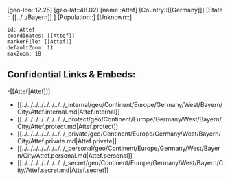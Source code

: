 ﻿---
location: [48.02,12.25]
mapzoom: [7,12] 
mapmarker: city 
type: City
tags:
- geo/City


SpocWebEntityId: 28917
isDeleted: false
confidential: public

---
[geo-lon::12.25]
[geo-lat::48.02]
[name::Attef]
[Country::[[Germany]]]
[State :: [[../../Bayern]] ]
[Population::]
[Unknown::]


```leaflet
id: Attef
coordinates: [[Attef]]
markerFile: [[Attef]]
defaultZoom: 11 
maxZoom: 18
```


## Confidential Links & Embeds: 
-[[Attef|Attef]]] 
- [[../../../../../../../../_internal/geo/Continent/Europe/Germany/West/Bayern/City/Attef.internal.md|Attef.internal]] 
- [[../../../../../../../../_protect/geo/Continent/Europe/Germany/West/Bayern/City/Attef.protect.md|Attef.protect]] 
- [[../../../../../../../../_private/geo/Continent/Europe/Germany/West/Bayern/City/Attef.private.md|Attef.private]] 
- [[../../../../../../../../_personal/geo/Continent/Europe/Germany/West/Bayern/City/Attef.personal.md|Attef.personal]] 
- [[../../../../../../../../_secret/geo/Continent/Europe/Germany/West/Bayern/City/Attef.secret.md|Attef.secret]] 
